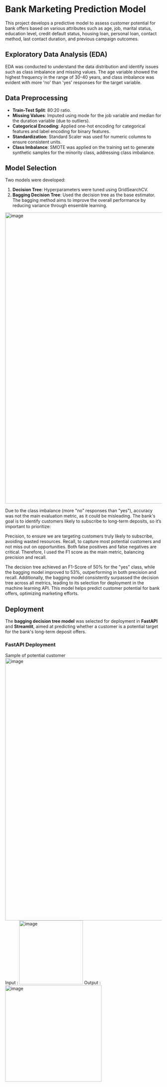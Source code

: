 # Bank Marketing Prediction Model

This project develops a predictive model to assess customer potential for bank offers based on various attributes such as age, job, marital status, education level, credit default status, housing loan, personal loan, contact method, last contact duration, and previous campaign outcomes.

## Exploratory Data Analysis (EDA)
EDA was conducted to understand the data distribution and identify issues such as class imbalance and missing values. The age variable showed the highest frequency in the range of 30-40 years, and class imbalance was evident with more 'no' than 'yes' responses for the target variable.

## Data Preprocessing
- **Train-Test Split**: 80:20 ratio.
- **Missing Values**: Imputed using mode for the job variable and median for the duration variable (due to outliers).
- **Categorical Encoding**: Applied one-hot encoding for categorical features and label encoding for binary features.
- **Standardization**: Standard Scaler was used for numeric columns to ensure consistent units.
- **Class Imbalance**: SMOTE was applied on the training set to generate synthetic samples for the minority class, addressing class imbalance.

## Model Selection
Two models were developed:
1. **Decision Tree**: Hyperparameters were tuned using GridSearchCV.
2. **Bagging Decision Tree**: Used the decision tree as the base estimator. The bagging method aims to improve the overall performance by reducing variance through ensemble learning.

<img width="935" alt="image" src="https://github.com/user-attachments/assets/c4725386-1682-471f-b2ae-b7faec0c5411">

Due to the class imbalance (more "no" responses than "yes"), accuracy was not the main evaluation metric, as it could be misleading. The bank's goal is to identify customers likely to subscribe to long-term deposits, so it’s important to prioritize:

Precision, to ensure we are targeting customers truly likely to subscribe, avoiding wasted resources.
Recall, to capture most potential customers and not miss out on opportunities.
Both false positives and false negatives are critical. Therefore, I used the F1 score as the main metric, balancing precision and recall.

The decision tree achieved an F1-Score of 50% for the "yes" class, while the bagging model improved to 53%, outperforming in both precision and recall. Additionally, the bagging model consistently surpassed the decision tree across all metrics, leading to its selection for deployment in the machine learning API. This model helps predict customer potential for bank offers, optimizing marketing efforts.

## Deployment
The **bagging decision tree model** was selected for deployment in **FastAPI** and **Streamlit**, aimed at predicting whether a customer is a potential target for the bank's long-term deposit offers.

### FastAPI Deployment
Sample of potential customer
<img width="843" alt="image" src="https://github.com/user-attachments/assets/49efa1b8-cfa0-4ac0-95b4-b96153d50dc4">
Input : <img width="205" alt="image" src="https://github.com/user-attachments/assets/ee023d12-6da0-4b3c-bc6f-2a82b04db52e"> Output : <img width="310" alt="image" src="https://github.com/user-attachments/assets/9f407993-5201-489a-8569-81972edb5050">


